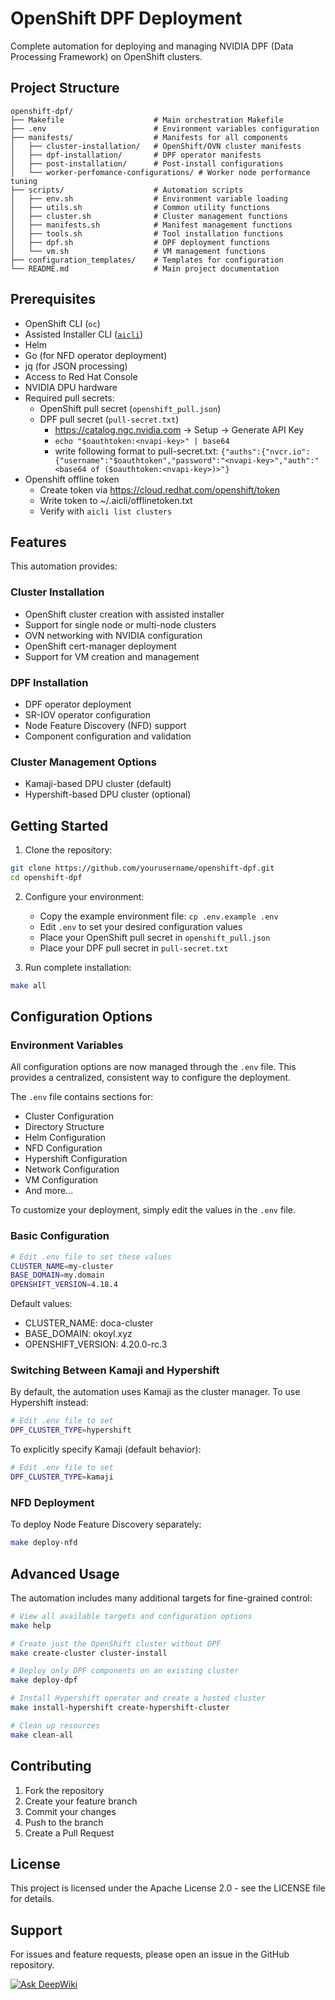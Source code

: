 # OpenShift DPF Deployment
Complete automation for deploying and managing NVIDIA DPF (Data Processing Framework) on OpenShift clusters.

## Project Structure
```
openshift-dpf/
├── Makefile                    # Main orchestration Makefile
├── .env                        # Environment variables configuration
├── manifests/                  # Manifests for all components
│   ├── cluster-installation/   # OpenShift/OVN cluster manifests
│   ├── dpf-installation/       # DPF operator manifests
│   ├── post-installation/      # Post-install configurations
│   └── worker-perfomance-configurations/ # Worker node performance tuning
├── scripts/                    # Automation scripts
│   ├── env.sh                  # Environment variable loading
│   ├── utils.sh                # Common utility functions
│   ├── cluster.sh              # Cluster management functions
│   ├── manifests.sh            # Manifest management functions
│   ├── tools.sh                # Tool installation functions
│   ├── dpf.sh                  # DPF deployment functions
│   └── vm.sh                   # VM management functions
├── configuration_templates/    # Templates for configuration
└── README.md                   # Main project documentation
```

## Prerequisites
- OpenShift CLI (`oc`)
- Assisted Installer CLI ([`aicli`](https://aicli.readthedocs.io))
- Helm
- Go (for NFD operator deployment)
- jq (for JSON processing)
- Access to Red Hat Console
- NVIDIA DPU hardware
- Required pull secrets:
  - OpenShift pull secret (`openshift_pull.json`)
  - DPF pull secret (`pull-secret.txt`)
    - https://catalog.ngc.nvidia.com -> Setup -> Generate API Key
    - `echo "$oauthtoken:<nvapi-key>" | base64`
    - write following format to pull-secret.txt:
      `{"auths":{"nvcr.io":{"username":"$oauthtoken","password":"<nvapi-key>","auth":"<base64 of ($oauthtoken:<nvapi-key>)>"}`
- Openshift offline token
  - Create token via https://cloud.redhat.com/openshift/token
  - Write token to ~/.aicli/offlinetoken.txt
  - Verify with `aicli list clusters`

## Features
This automation provides:

### Cluster Installation
- OpenShift cluster creation with assisted installer
- Support for single node or multi-node clusters
- OVN networking with NVIDIA configuration
- OpenShift cert-manager deployment
- Support for VM creation and management

### DPF Installation
- DPF operator deployment
- SR-IOV operator configuration
- Node Feature Discovery (NFD) support
- Component configuration and validation

### Cluster Management Options
- Kamaji-based DPU cluster (default)
- Hypershift-based DPU cluster (optional)

## Getting Started

1. Clone the repository:
```bash
git clone https://github.com/yourusername/openshift-dpf.git
cd openshift-dpf
```

2. Configure your environment:
   - Copy the example environment file: `cp .env.example .env`
   - Edit `.env` to set your desired configuration values
   - Place your OpenShift pull secret in `openshift_pull.json`
   - Place your DPF pull secret in `pull-secret.txt`

3. Run complete installation:
```bash
make all
```

## Configuration Options

### Environment Variables
All configuration options are now managed through the `.env` file. This provides a centralized, consistent way to configure the deployment.

The `.env` file contains sections for:
- Cluster Configuration
- Directory Structure
- Helm Configuration
- NFD Configuration
- Hypershift Configuration
- Network Configuration
- VM Configuration
- And more...

To customize your deployment, simply edit the values in the `.env` file.

### Basic Configuration
```bash
# Edit .env file to set these values
CLUSTER_NAME=my-cluster
BASE_DOMAIN=my.domain
OPENSHIFT_VERSION=4.18.4
```

Default values:
- CLUSTER_NAME: doca-cluster
- BASE_DOMAIN: okoyl.xyz
- OPENSHIFT_VERSION: 4.20.0-rc.3

### Switching Between Kamaji and Hypershift

By default, the automation uses Kamaji as the cluster manager. To use Hypershift instead:

```bash
# Edit .env file to set
DPF_CLUSTER_TYPE=hypershift
```

To explicitly specify Kamaji (default behavior):

```bash
# Edit .env file to set
DPF_CLUSTER_TYPE=kamaji
```

### NFD Deployment

To deploy Node Feature Discovery separately:

```bash
make deploy-nfd
```

## Advanced Usage

The automation includes many additional targets for fine-grained control:

```bash
# View all available targets and configuration options
make help

# Create just the OpenShift cluster without DPF
make create-cluster cluster-install

# Deploy only DPF components on an existing cluster
make deploy-dpf

# Install Hypershift operator and create a hosted cluster
make install-hypershift create-hypershift-cluster

# Clean up resources
make clean-all
```

## Contributing
1. Fork the repository
2. Create your feature branch
3. Commit your changes
4. Push to the branch
5. Create a Pull Request

## License
This project is licensed under the Apache License 2.0 - see the LICENSE file for details.

## Support
For issues and feature requests, please open an issue in the GitHub repository.

[![Ask DeepWiki](https://deepwiki.com/badge.svg)](https://deepwiki.com/szigmon/openshift-dpf)
